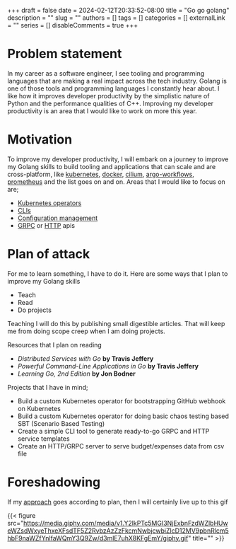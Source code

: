 +++
draft = false
date = 2024-02-12T20:33:52-08:00
title = "Go go golang"
description = ""
slug = ""
authors = []
tags = []
categories = []
externalLink = ""
series = []
disableComments = true
+++


# Problem statement

In my career as a software engineer, I see tooling and programming languages that are making a real impact across the tech industry.
Golang is one of those tools and programming languages I constantly hear about. I like how it improves developer productivity by the simplistic nature of Python and the performance qualities of C++. Improving my developer productivity is an area that I would like to work on more this year.


# Motivation
To improve my developer productivity, I will embark on a journey to improve my Golang skills to build tooling and applications that can scale and are cross-platform, like
[kubernetes](https://kubernetes.io/), [docker](https://www.docker.com/), [cilium](https://cilium.io/), [argo-workflows](https://argoproj.github.io/workflows/), [prometheus](https://prometheus.io/) and the list goes on and on. Areas that I would like to focus on are;

- [Kubernetes operators](https://sdk.operatorframework.io/)
- [CLIs](https://github.com/spf13/cobra)
- [Configuration management](https://github.com/spf13/viper)
- [GRPC](https://grpc.io/docs/languages/go/basics/) or [HTTP](https://github.com/gin-gonic/gin) apis


# Plan of attack

For me to learn something, I have to do it. Here are some ways that I plan to improve my Golang skills
- Teach
- Read
- Do projects

Teaching I will do this by publishing small digestible articles. That will keep me from doing scope creep when I am doing projects.

Resources that I plan on reading
- *Distributed Services with Go* **by Travis Jeffery**
- *Powerful Command-Line Applications in Go* **by Travis Jeffery**
- *Learning Go, 2nd Edition* **by Jon Bodner**

Projects that I have in mind;
- Build a custom Kubernetes operator for bootstrapping GitHub webhook on Kubernetes
- Build a custom Kubernetes operator for doing basic chaos testing based SBT (Scenario Based Testing)
- Create a simple CLI tool to generate ready-to-go GRPC and HTTP service templates
- Create an HTTP/GRPC server to serve budget/expenses data from csv file


# Foreshadowing


If my [approach](#plan-of-attack) goes according to plan, then I will certainly live up to this gif

{{< figure src="https://media.giphy.com/media/v1.Y2lkPTc5MGI3NjExbnFzdWZlbHUweWZsdWxyeThxeXFsdTF5Z2RvbzAzZzFkcmNwbjcwbiZlcD12MV9pbnRlcm5hbF9naWZfYnlfaWQmY3Q9Zw/d3mlE7uhX8KFgEmY/giphy.gif" title="" >}}
